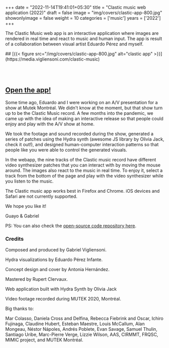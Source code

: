 +++
date = "2022-11-14T19:41:01+05:30"
title = "Clastic music web application (2022)"
draft = false
image = "img/covers/clastic-app-800.jpg"
showonlyimage = false
weight = 10
categories = ['music']
years = ['2022']
+++


The Clastic Music web app is an interactive application where images are rendered in real time and react to music and human input. The app is result of a collaboration between visual artist Eduardo Pérez and myself. 

<!--more-->## [{{< figure src="/img/covers/clastic-app-800.jpg" alt="clastic app" >}}](https://media.vigliensoni.com/clastic-music)


<br><br>

## [Open the app!](https://media.vigliensoni.com/clastic-music)

Some time ago, Eduardo and I  were working on an A/V presentation for a show at Mutek Montréal. We didn't know at the moment, but that show turn up to be the Clastic Music record. A few months into the pandemic, we came up with the idea of making an interactive release so that people could enjoy and play with the A/V show at home.

We took the footage and sound recorded during the show, generated a series of patches using the Hydra synth (awesome JS library by Olivia Jack, check it out!), and designed human-computer interaction patterns so that people like you were able to control the generated visuals.

In the webapp, the nine tracks of the Clastic music record have different video synthesizer patches that you can interact with by moving the mouse around. The images also react to the music in real time. To enjoy it, select a track from the bottom of the page and play with the video synthesizer while you listen to the music.

The Clastic music app works best in Firefox and Chrome. iOS devices and Safari are not currently supported.

We hope you like it!

Guayo & Gabriel

PS: You can also check the [open-source code repository here](https://github.com/vigliensoni/clastic-music-app).


### Credits

Composed and produced by Gabriel Vigliensoni. 

Hydra visualizations by Eduardo Pérez Infante. 

Concept design and cover by Antonia Hernández. 

Mastered by Rupert Clervaux.

Web application built with Hydra Synth by Olivia Jack

Video footage recorded during MUTEK 2020, Montréal.

Big thanks to:

Mar Colasso, Daniela Cross and Delfina, Rebecca Fiebrink and Oscar, Ichiro Fujinaga, Claudine Hubert, Esteban Maestre, Louis McCallum, Alan Mongeau, Néstor Nápoles, Andrés Poblete, Evan Savage, Samuel Thulin, Santiago Uribe, Marc-Pierre Verge, Lizzie Wilson, AAS, CIRMMT, FRQSC, MIMIC project, and MUTEK Montréal.



<!-- {{< youtube 2058681707>}} -->

<br/><br/>


